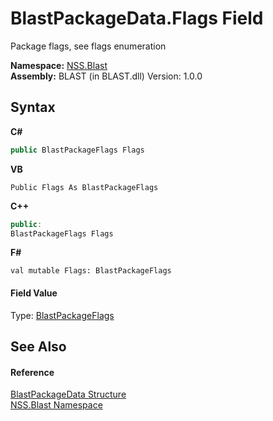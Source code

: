 # BlastPackageData.Flags Field
 

Package flags, see flags enumeration

**Namespace:**&nbsp;<a href="88b55311-4a89-0894-e27a-e157e443c7f7">NSS.Blast</a><br />**Assembly:**&nbsp;BLAST (in BLAST.dll) Version: 1.0.0

## Syntax

**C#**<br />
``` C#
public BlastPackageFlags Flags
```

**VB**<br />
``` VB
Public Flags As BlastPackageFlags
```

**C++**<br />
``` C++
public:
BlastPackageFlags Flags
```

**F#**<br />
``` F#
val mutable Flags: BlastPackageFlags
```


#### Field Value
Type: <a href="17eaa41c-8f3e-dcca-b631-fe268788ad74">BlastPackageFlags</a>

## See Also


#### Reference
<a href="08d36c75-b5dc-8eaf-5936-daa952653fa2">BlastPackageData Structure</a><br /><a href="88b55311-4a89-0894-e27a-e157e443c7f7">NSS.Blast Namespace</a><br />